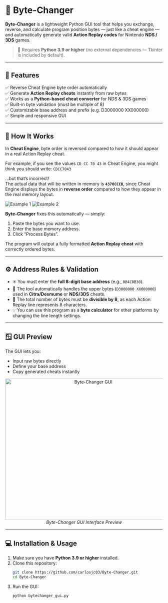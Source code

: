 # 🧠 Byte-Changer

**Byte-Changer** is a lightweight Python GUI tool that helps you exchange, reverse, and calculate program position bytes — just like a cheat engine — and automatically generate valid **Action Replay codes** for Nintendo **NDS / 3DS** games.

> 🐍 Requires **Python 3.9 or higher** (no external dependencies — Tkinter is included by default).

---

## 🚀 Features

✅ Reverse Cheat Engine byte order automatically  
✅ Generate **Action Replay cheats** instantly from raw bytes  
✅ Works as a **Python-based cheat converter** for NDS & 3DS games  
✅ Built-in byte validation (must be multiple of 8)  
✅ Customizable base address and prefix (e.g. D3000000 XX000000)  
✅ Simple and responsive GUI  

---

## 🧩 How It Works

In **Cheat Engine**, byte order is reversed compared to how it should appear in a real Action Replay cheat.

For example, if you see the values `CD CC 70 43` in Cheat Engine, you might think you should write: `CDCC7043`  

…but that’s incorrect!  
The actual data that will be written in memory is **`4370CCCD`**, since Cheat Engine displays the bytes in **reverse order** compared to how they appear in the real memory layout.

![Example 1](https://github.com/user-attachments/assets/4a9b1823-380a-4991-94ec-4ea4f9d2e761)
![Example 2](https://github.com/user-attachments/assets/f8c3b2ed-b3ee-40b7-960f-9d4e2bad69a3)

**Byte-Changer** fixes this automatically — simply:
1. Paste the bytes you want to use.
2. Enter the base memory address.
3. Click “Process Bytes”.  

The program will output a fully formatted **Action Replay cheat** with correctly ordered bytes.

---

## ⚙️ Address Rules & Validation

- ✳️ You must enter the **full 8-digit base address** (e.g., `084C0B30`).  
- 🧱 The tool automatically handles the upper bytes (`D3000000 XX000000`) used in **Citra/Desmume** or **NDS/3DS** cheats.  
- 🔢 The total number of bytes must be **divisible by 8**, as each Action Replay line represents 8 characters.  
- 💡 You can use this program as a **byte calculator** for other platforms by changing the line length settings.

---

## 🪟 GUI Preview

The GUI lets you:
- Input raw bytes directly  
- Define your base address  
- Copy generated cheats instantly  

<p align="center">
  <img width="548" height="451" alt="Byte-Changer GUI" src="https://github.com/user-attachments/assets/8a78f992-5868-46e6-9113-c1b5e53c1106" />
  <br>
  <em>Byte-Changer GUI Interface Preview</em>
</p>

---

## 💻 Installation & Usage

1. Make sure you have **Python 3.9 or higher** installed.  
2. Clone this repository:
   ```bash
   git clone https://github.com/carlosjc03/Byte-Changer.git
   cd Byte-Changer
3. Run the GUI:
   ```bash
   python bytechanger_gui.py

